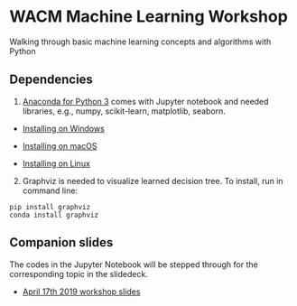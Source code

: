 # WACM Machine Learning Workshop

Walking through basic machine learning concepts and algorithms with Python

## Dependencies

1. [Anaconda for Python 3](https://docs.anaconda.com/anaconda/install/) comes with Jupyter notebook and needed libraries, e.g., numpy, scikit-learn, matplotlib, seaborn.
* [Installing on Windows](https://docs.anaconda.com/anaconda/install/windows/)

* [Installing on macOS](https://docs.anaconda.com/anaconda/install/mac-os/)

* [Installing on Linux](https://docs.anaconda.com/anaconda/install/linux/)
2. Graphviz is needed to visualize learned decision tree. To install, run in command line:
  ```
  pip install graphviz
  conda install graphviz
  ```
  
## Companion slides

The codes in the Jupyter Notebook will be stepped through for the corresponding topic in the slidedeck.

* [April 17th 2019 workshop slides](https://docs.google.com/presentation/d/1-OuTy4q7KstYEmYW9N11GoHzGcVarr6e3MpRWb5o8Fs/edit?usp=sharing)
